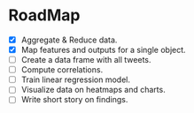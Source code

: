 # RoadMap

- [X] Aggregate & Reduce data.
- [X] Map features and outputs for a single object.
- [ ] Create a data frame with all tweets.
- [ ] Compute correlations.
- [ ] Train linear regression model.
- [ ] Visualize data on heatmaps and charts.
- [ ] Write short story on findings. 
